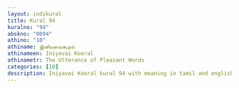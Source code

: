 ```yaml
---
layout: indikural
title: Kural 94
kuralno: "94"
abskno: "0094"
athino: "10"
athiname: இனியவைகூறல்
athinameen: Iniyavai Kooral
athinametr: The Utterance of Pleasant Words
categories: [10]
description: Iniyavai Kooral kural 94 with meaning in tamil and english 
---
```


